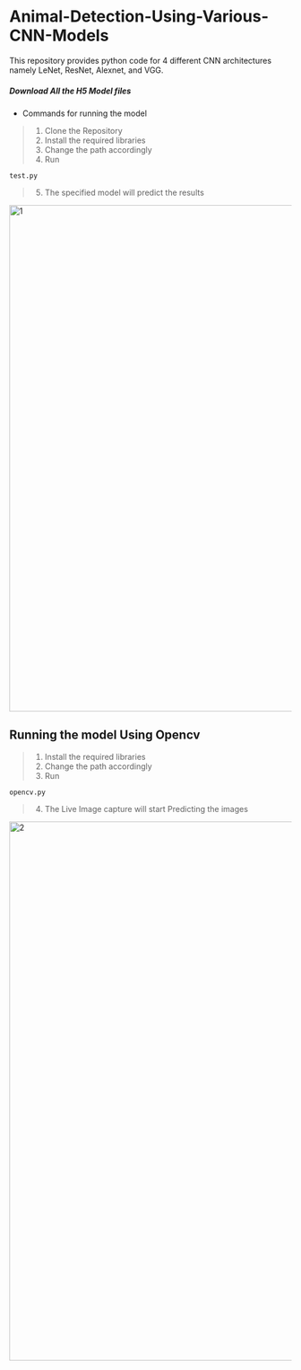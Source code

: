 # Animal-Detection-Using-Various-CNN-Models

This repository provides python code for 4 different CNN architectures namely LeNet, ResNet, Alexnet, and VGG.
##### Download All the H5 Model files

* Commands for running the model
>1. Clone the Repository
>2. Install the required libraries 
>3. Change the path accordingly
>4. Run
```
test.py
```
>5. The specified model will predict the results
<img width="902" alt="1" src="https://user-images.githubusercontent.com/78203981/208442716-b2c40de0-91ce-4792-83cc-0331ae2be377.png">

## Running the model Using Opencv
>1. Install the required libraries 
>2. Change the path accordingly
>3. Run
```
opencv.py
```
>4. The Live Image capture will start Predicting the images
<img width="960" alt="2" src="https://user-images.githubusercontent.com/78203981/208444202-f7043263-89fd-42f4-a5cb-31d4b69b0678.png">



